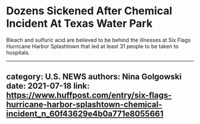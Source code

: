 # Dozens Sickened After Chemical Incident At Texas Water Park

Bleach and sulfuric acid are believed to be behind the illnesses at Six Flags Hurricane Harbor Splashtown that led at least 31 people to be taken to hospitals.

---
category: U.S. NEWS
authors: Nina Golgowski
date: 2021-07-18
link: https://www.huffpost.com/entry/six-flags-hurricane-harbor-splashtown-chemical-incident_n_60f43629e4b0a771e8055661
---

